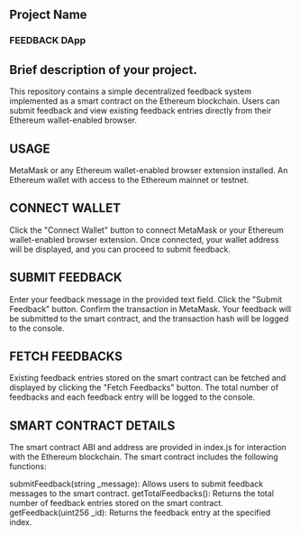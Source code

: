 ## Project Name
### FEEDBACK DApp

## Brief description of your project.
This repository contains a simple decentralized feedback system implemented as a smart contract on the Ethereum blockchain. Users can submit feedback and view existing feedback entries directly from their Ethereum wallet-enabled browser.

## USAGE
MetaMask or any Ethereum wallet-enabled browser extension installed.
An Ethereum wallet with access to the Ethereum mainnet or testnet.

## CONNECT WALLET
Click the "Connect Wallet" button to connect MetaMask or your Ethereum wallet-enabled browser extension. Once connected, your wallet address will be displayed, and you can proceed to submit feedback.

## SUBMIT FEEDBACK
Enter your feedback message in the provided text field.
Click the "Submit Feedback" button.
Confirm the transaction in MetaMask.
Your feedback will be submitted to the smart contract, and the transaction hash will be logged to the console.

## FETCH FEEDBACKS
Existing feedback entries stored on the smart contract can be fetched and displayed by clicking the "Fetch Feedbacks" button. The total number of feedbacks and each feedback entry will be logged to the console.

## SMART CONTRACT DETAILS
The smart contract ABI and address are provided in index.js for interaction with the Ethereum blockchain. The smart contract includes the following functions:

submitFeedback(string _message): Allows users to submit feedback messages to the smart contract.
getTotalFeedbacks(): Returns the total number of feedback entries stored on the smart contract.
getFeedback(uint256 _id): Returns the feedback entry at the specified index.